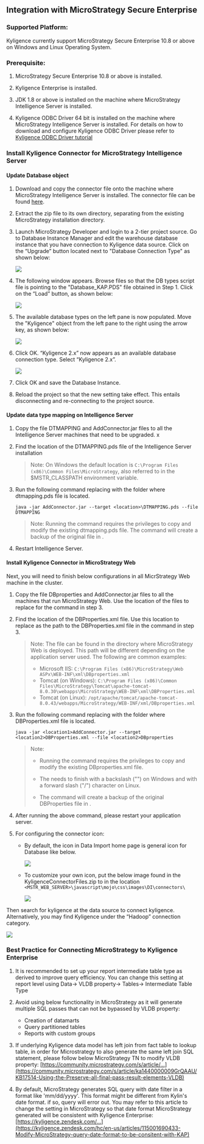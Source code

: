 ## Integration with MicroStrategy Secure Enterprise

### Supported Platform:

Kyligence currently support MicroStrategy Secure Enterprise 10.8 or above on Windows and Linux Operating System. 

### Prerequisite:

1. MicroStrategy Secure Enterprise 10.8 or above is installed. 

2. Kyligence Enterprise is installed. 

3. JDK 1.8 or above is installed on the machine where MicroStrategy Intelligence Server is installed.

4. Kyligence ODBC Driver 64 bit is installed on the machine where MicroStrategy Intelligence Server is installed. 
For details on how to download and configure Kyligence ODBC Driver please refer to [Kyligence ODBC Driver tutorial](../driver/kyligence_odbc.en.md)

  
### Install Kyligence Connector for MicroStrategy Intelligence Server

#### Update Database object

1. Download and copy the connector file onto the machine where MicroStrategy Intelligence Server is installed. The connector file can be found [here](https://community.microstrategy.com/s/article/Kyligence-Analytic-Platform).

2. Extract the zip file to its own directory, separating from the existing MicroStrategy installation directory.

3. Launch MicroStrategy Developer and login to a 2-tier project source. Go to Database Instance Manager and edit the warehouse database instance that you have connection to Kyligence data source. Click on the “Upgrade” button located next to "Database Connection Type" as shown below:

   ![](images/microstrategy_10_8/database_instances.png)

4. The following window appears. Browse files so that the DB types script file is pointing to the "Database_KAP.PDS" file obtained in Step 1. Click on the “Load” button, as shown below:

   ![](images/microstrategy_10_8/load.png)

5. The available database types on the left pane is now populated. Move the "Kyligence" object from the left pane to the right using the arrow key, as shown below:

   ![](images/microstrategy_10_8/add_database.png)

6. Click OK. “Kyligence 2.x” now appears as an available database connection type. Select “Kyligence 2.x”.

   ![](images/microstrategy_10_8/select_kyligence.png)

7. Click OK and save the Database Instance.

8. Reload the project so that the new setting take effect. This entails disconnecting and re-connecting to the project source.


#### Update data type mapping on Intelligence Server

1. Copy the file DTMAPPING and AddConnector.jar files to all the Intelligence Server machines that need to be upgraded.
x
2. Find the location of the DTMAPPING.pds file of the Intelligence Server installation

   > Note: On Windows the default location is `C:\Program Files (x86)\Common Files\MicroStrategy`, also referred to in the  $MSTR_CLASSPATH environment variable.

3. Run the following command replacing <location> with the folder where dtmapping.pds file is located.

   ```
   java -jar AddConnector.jar --target <location>\DTMAPPING.pds --file DTMAPPING
   ```

   > Note: Running the command requires the privileges to copy and modify the existing dtmapping.pds file. The command will create a backup of the original file in <location>.

4. Restart Intelligence Server.


#### Install Kyligence Connector in MicroStrategy Web

Next, you will need to finish below configurations in all MicrStrategy Web machine in the cluster. 
1. Copy the file DBproperties and AddConnector.jar files to all the machines that run MicroStrategy Web. Use the location of the files to replace <location1> for the command in step 3.

2. Find the location of the DBProperties.xml file. Use this location to replace <location2> as the path to the DBProperties.xml file in the command in step 3. 

   > Note: The file can be found in the directory where MicroStrategy Web is deployed. This path will be different depending on the application server used. The following are common examples:
   >
   > * Microsoft IIS: `C:\Program Files (x86)\MicroStrategy\Web ASPx\WEB-INF\xml\DBproperties.xml`
   > * Tomcat (on Windows): `C:\Program Files (x86)\Common Files\MicroStrategy\Tomcat\apache-tomcat-8.0.30\webapps\MicroStrategy\WEB-INF\xml\DBProperties.xml`
   > * Tomcat (on Linux): `/opt/apache/tomcat/apache-tomcat-8.0.43/webapps/MicroStrategy/WEB-INF/xml/DBproperties.xml`

3. Run the following command replacing <location2> with the folder where DBProperties.xml file is located.

      ```
      java -jar <location1>AddConnector.jar --target <location2>DBProperties.xml --file <location2>DBproperties
      ```

      > Note:
      >
      > * Running the command requires the privileges to copy and modify the existing DBproperties.xml file.
      >
      > * The <location> needs to finish with a backslash ("\") on Windows and with a forward slash ("/") character on Linux.
      >
      > * The command will create a backup of the original DBProperties file in <location2>.

4. After running the above command, please restart your application server.

5. For configuring the connector icon:

      * By default, the icon in Data Import home page is general icon for Database like below.

        ![](images/microstrategy_10_8/default_icon.png)

      * To customize your own icon, put the below image found in the KyligenceConnectorFiles.zip to in the location `<MSTR_WEB_SERVER>\javascript\mojo\css\images\DI\connectors\`

        ![](images/microstrategy_10_8/ky_icon.png)


Then search for kyligence at the data source to connect kyligence. Alternatively, you may find Kyligence under the “Hadoop” connection category.

![](images/microstrategy_10_8/datasource_ky.png)

### Best Practice for Connecting MicroStrategy to Kyligence Enterprise

1. It is recommended to set up your report intermediate table type as derived to improve query efficiency.
   You can change this setting at report level using Data-> VLDB property-> Tables-> Intermediate Table Type

2. Avoid using below functionality in MicroStrategy as it will generate multiple SQL passes that can not be bypassed by VLDB property:
    - Creation of datamarts
    - Query partitioned tables
    - Reports with custom groups

3. If underlying Kyligence data model has left join from fact table to lookup table, in order for Microstrategy to also generate the same left join SQL statement, please follow below MicroStrategy TN to modify VLDB property: [https://community.microstrategy.com/s/article/...](https://community.microstrategy.com/s/article/ka1440000009GrQAAU/KB17514-Using-the-Preserve-all-final-pass-result-elements-VLDB)

4. By default, MicroStrategy generates SQL query with date filter in a format like 'mm/dd/yyyy'. This format might be different from Kylin's date format. if so, query will error out. You may refer to this article to change the setting in MicroStrategy so that date format MicroStrategy generated will be consistent with Kyligence Enterprise: [https://kyligence.zendesk.com/...](https://kyligence.zendesk.com/hc/en-us/articles/115001690433-Modify-MicroStrategy-query-date-format-to-be-consitent-with-KAP)
